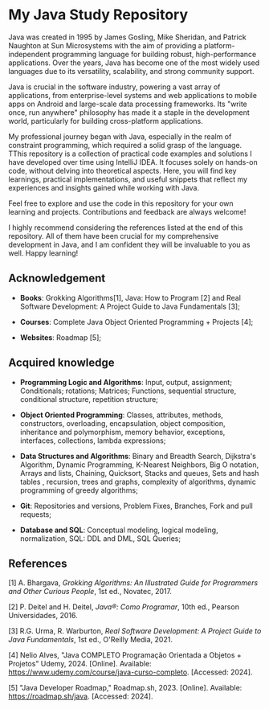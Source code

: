 
# My Java Study Repository

Java was created in 1995 by James Gosling, Mike Sheridan, and Patrick Naughton at Sun Microsystems with the aim of providing a platform-independent programming language for building robust, high-performance applications. Over the years, Java has become one of the most widely used languages due to its versatility, scalability, and strong community support.

Java is crucial in the software industry, powering a vast array of applications, from enterprise-level systems and web applications to mobile apps on Android and large-scale data processing frameworks. Its "write once, run anywhere" philosophy has made it a staple in the development world, particularly for building cross-platform applications.

My professional journey began with Java, especially in the realm of constraint programming, which required a solid grasp of the language. TThis repository is a collection of practical code examples and solutions I have developed over time using IntelliJ IDEA. It focuses solely on hands-on code, without delving into theoretical aspects. Here, you will find key learnings, practical implementations, and useful snippets that reflect my experiences and insights gained while working with Java.

Feel free to explore and use the code in this repository for your own learning and projects. Contributions and feedback are always welcome!

I highly recommend considering the references listed at the end of this repository. All of them have been crucial for my comprehensive development in Java, and I am confident they will be invaluable to you as well. Happy learning!

## Acknowledgement


- **Books**: Grokking Algorithms[1], Java: How to Program [2] and Real Software Development: A Project Guide to Java Fundamentals [3];

- **Courses**: Complete Java Object Oriented Programming + Projects [4];

- **Websites**: Roadmap [5];


## Acquired knowledge

- **Programming Logic and Algorithms**: Input, output, assignment; Conditionals; rotations; Matrices; Functions, sequential structure, conditional structure, repetition structure;

- **Object Oriented Programming**: Classes, attributes, methods, constructors, overloading, encapsulation, object composition, inheritance and polymorphism, memory behavior, exceptions, interfaces, collections, lambda expressions;

- **Data Structures and Algorithms**: Binary and Breadth Search, Dijkstra's Algorithm, Dynamic Programming, K-Nearest Neighbors, Big O notation, Arrays and lists, Chaining, Quicksort, Stacks and queues, Sets and hash tables , recursion, trees and graphs, complexity of algorithms, dynamic programming of greedy algorithms;

- **Git**: Repositories and versions, Problem Fixes, Branches, Fork and pull requests;

- **Database and SQL**: Conceptual modeling, logical modeling, normalization, SQL: DDL and DML, SQL Queries;
## References

[1] A. Bhargava, *Grokking Algorithms: An Illustrated Guide for Programmers and Other Curious People*, 1st ed., Novatec, 2017.

[2] P. Deitel and H. Deitel, *Java®: Como Programar*, 10th ed., Pearson Universidades, 2016.

[3] R.G. Urma, R. Warburton, *Real Software Development: A Project Guide to Java Fundamentals*, 1st ed., O'Reilly Media, 2021.

[4] Nelio Alves, "Java COMPLETO Programação Orientada a Objetos + Projetos" Udemy, 2024. [Online]. Available: https://www.udemy.com/course/java-curso-completo. [Accessed: 2024].

[5] "Java Developer Roadmap," Roadmap.sh, 2023. [Online]. Available: https://roadmap.sh/java. [Accessed: 2024].
